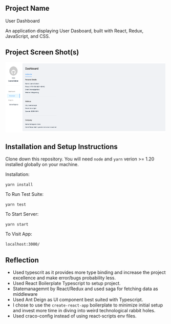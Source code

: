 ## Project Name

User Dashboard

An application displaying User Dasboard, built with React, Redux, JavaScript, and CSS.

## Project Screen Shot(s)

<img width="500" height="220" src="https://github.com/hgsaaz/qdb/blob/master/public/picture.png" alt="Release Status" />

## Installation and Setup Instructions

Clone down this repository. You will need `node` and `yarn` verion >= 1.20 installed globally on your machine.  

Installation:

`yarn install`  

To Run Test Suite:  

`yarn test`  

To Start Server:

`yarn start`  

To Visit App:

`localhost:3000/`  

## Reflection

  - Used typescrit as it provides more type binding and increase the project excellence and make error/bugs probability less.
  - Used React Boilerplate Typescript to setup project.
  - Statemanagemnt by React/Redux and used saga for fetching data as middleware
  - Used Ant Deign as UI component best suited with Typescript.
  - I chose to use the `create-react-app` boilerplate to minimize initial setup and invest more time in diving into weird technological rabbit holes.
  - Used craco-config instead of using react-scripts env files.  

